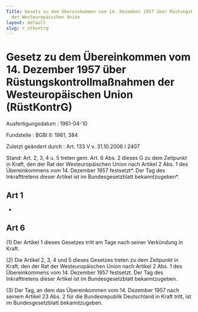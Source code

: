 ```yaml
---
Title: Gesetz zu dem Übereinkommen vom 14. Dezember 1957 über Rüstungskontrollmaßnahmen
  der Westeuropäischen Union
layout: default
slug: r_stkontrg
---
```


# Gesetz zu dem Übereinkommen vom 14. Dezember 1957 über Rüstungskontrollmaßnahmen der Westeuropäischen Union (RüstKontrG)

Ausfertigungsdatum
:   1961-04-10

Fundstelle
:   BGBl II: 1961, 384

Zuletzt geändert durch
:   Art. 133 V v. 31.10.2006 I 2407

Stand: Art. 2, 3, 4 u. 5 treten gem. Art. 6 Abs. 2 dieses G zu dem Zeitpunkt in Kraft, den der Rat der Westeuropäischen Union nach Artikel 2 Abs. 1 des Übereinkommens vom 14. Dezember 1957 festsetzt\*. Der Tag des Inkrafttretens dieser Artikel ist im Bundesgesetzblatt bekanntzugeben\*.

## Art 1

-


## Art 6

(1) Der Artikel 1 dieses Gesetzes tritt am Tage nach seiner Verkündung
in Kraft.

(2) Die Artikel 2, 3, 4 und 5 dieses Gesetzes treten zu dem Zeitpunkt
in Kraft, den der Rat der Westeuropäischen Union nach Artikel 2 Abs. 1
des Übereinkommens vom 14. Dezember 1957 festsetzt. Der Tag des
Inkrafttretens dieser Artikel ist im Bundesgesetzblatt bekanntzugeben.

(3) Der Tag, an dem das Übereinkommen vom 14. Dezember 1957 nach
seinem Artikel 23 Abs. 2 für die Bundesrepublik Deutschland in Kraft
tritt, ist im Bundesgesetzblatt bekanntzugeben.

